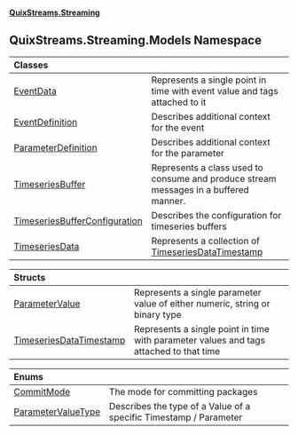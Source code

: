 #### [QuixStreams.Streaming](index.md 'index')

## QuixStreams.Streaming.Models Namespace

| Classes | |
| :--- | :--- |
| [EventData](EventData.md 'QuixStreams.Streaming.Models.EventData') | Represents a single point in time with event value and tags attached to it |
| [EventDefinition](EventDefinition.md 'QuixStreams.Streaming.Models.EventDefinition') | Describes additional context for the event |
| [ParameterDefinition](ParameterDefinition.md 'QuixStreams.Streaming.Models.ParameterDefinition') | Describes additional context for the parameter |
| [TimeseriesBuffer](TimeseriesBuffer.md 'QuixStreams.Streaming.Models.TimeseriesBuffer') | Represents a class used to consume and produce stream messages in a buffered manner. |
| [TimeseriesBufferConfiguration](TimeseriesBufferConfiguration.md 'QuixStreams.Streaming.Models.TimeseriesBufferConfiguration') | Describes the configuration for timeseries buffers |
| [TimeseriesData](TimeseriesData.md 'QuixStreams.Streaming.Models.TimeseriesData') | Represents a collection of [TimeseriesDataTimestamp](TimeseriesDataTimestamp.md 'QuixStreams.Streaming.Models.TimeseriesDataTimestamp') |

| Structs | |
| :--- | :--- |
| [ParameterValue](ParameterValue.md 'QuixStreams.Streaming.Models.ParameterValue') | Represents a single parameter value of either numeric, string or binary type |
| [TimeseriesDataTimestamp](TimeseriesDataTimestamp.md 'QuixStreams.Streaming.Models.TimeseriesDataTimestamp') | Represents a single point in time with parameter values and tags attached to that time |

| Enums | |
| :--- | :--- |
| [CommitMode](CommitMode.md 'QuixStreams.Streaming.Models.CommitMode') | The mode for committing packages |
| [ParameterValueType](ParameterValueType.md 'QuixStreams.Streaming.Models.ParameterValueType') | Describes the type of a Value of a specific Timestamp / Parameter |
